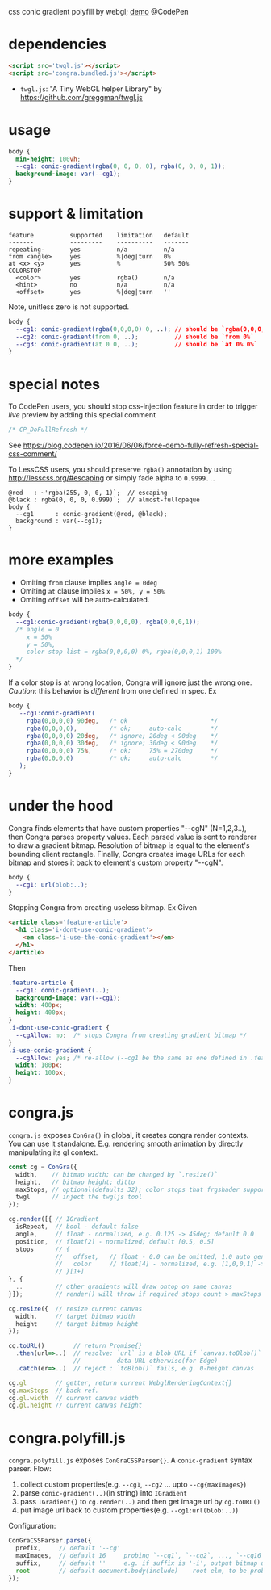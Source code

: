 css conic gradient polyfill by webgl; 
[demo](https://codepen.io/ycw/pen/yGEYGw) @CodePen



# dependencies

```html
<script src='twgl.js'></script>
<script src='congra.bundled.js'></script>
```
- `twgl.js`: "A Tiny WebGL helper Library" by https://github.com/greggman/twgl.js



# usage

```css
body {
  min-height: 100vh;
  --cg1: conic-gradient(rgba(0, 0, 0, 0), rgba(0, 0, 0, 1));
  background-image: var(--cg1);
}
```



# support & limitation

```
feature          supported    limitation   default
-------          ---------    ----------   -------
repeating-       yes          n/a          n/a      
from <angle>     yes          %|deg|turn   0%
at <x> <y>       yes          %            50% 50%
COLORSTOP
  <color>        yes          rgba()       n/a
  <hint>         no           n/a          n/a
  <offset>       yes          %|deg|turn   ''
```

Note, unitless zero is not supported. 
```css
body {
  --cg1: conic-gradient(rgba(0,0,0,0) 0, ..); // should be `rgba(0,0,0,0) 0%`
  --cg2: conic-gradient(from 0, ..);          // should be `from 0%`
  --cg3: conic-gradient(at 0 0, ..);          // should be `at 0% 0%`
}
```



# special notes

To CodePen users, you should stop css-injection feature in order to trigger *live* preview by adding this special comment
```css
/* CP_DoFullRefresh */
```
See https://blog.codepen.io/2016/06/06/force-demo-fully-refresh-special-css-comment/

To LessCSS users, you should preserve `rgba()` annotation by using http://lesscss.org/#escaping or simply fade alpha to `0.9999..`.
```lesscss
@red   : ~'rgba(255, 0, 0, 1)`;  // escaping
@black : rgba(0, 0, 0, 0.999)`;  // almost-fullopaque
body {
  --cg1      : conic-gradient(@red, @black);
  background : var(--cg1);
}
```



# more examples

- Omiting `from` clause implies `angle = 0deg`
- Omiting `at` clause implies `x = 50%, y = 50%`
- Omiting `offset` will be auto-calculated.
```css 
body {
  --cg1:conic-gradient(rgba(0,0,0,0), rgba(0,0,0,1));
  /* angle = 0
     x = 50%
     y = 50%,
     color stop list = rgba(0,0,0,0) 0%, rgba(0,0,0,1) 100%
  */
}
```

If a color stop is at wrong location, Congra will ignore just the wrong one. 
*Caution*: this behavior is *different* from one defined in spec.
Ex
```css
body {
   --cg1:conic-gradient(
     rgba(0,0,0,0) 90deg,   /* ok                       */  
     rgba(0,0,0,0),         /* ok;     auto-calc        */
     rgba(0,0,0,0) 20deg,   /* ignore; 20deg < 90deg    */
     rgba(0,0,0,0) 30deg,   /* ignore; 30deg < 90deg    */
     rgba(0,0,0,0) 75%,     /* ok;     75% = 270deg     */
     rgba(0,0,0,0)          /* ok;     auto-calc        */
   );
}
```



# under the hood
Congra finds elements that have custom properties "--cgN" (N=1,2,3..), then Congra parses property values.
Each parsed value is sent to renderer to draw a gradient bitmap. Resolution of bitmap is equal to the element's bounding client rectangle. Finally, Congra creates image URLs for each bitmap and stores it back to element's custom property "--cgN".

```css
body {
  --cg1: url(blob:..);
}
```

Stopping Congra from creating useless bitmap.
Ex
Given
```html
<article class='feature-article'>
  <h1 class='i-dont-use-conic-gradient'>
    <em class='i-use-the-conic-gradient'></em>
  </h1>
</article>
```
Then
```css
.feature-article { 
  --cg1: conic-gradient(..);
  background-image: var(--cg1);
  width: 400px;
  height: 400px;
}
.i-dont-use-conic-gradient {
  --cgAllow: no;  /* stops Congra from creating gradient bitmap */
}
.i-use-conic-gradient {
  --cgAllow: yes; /* re-allow (--cg1 be the same as one defined in .feature-article{} */
  width: 100px;
  height: 100px;
}
```



# congra.js 
`congra.js` exposes `ConGra()` in global, it creates congra render contexts. You can use it standalone.
E.g. rendering smooth animation by directly manipulating its gl context. 

```js
const cg = ConGra({
  width,    // bitmap width; can be changed by `.resize()`
  height,   // bitmap height; ditto
  maxStops, // optional(defaults 32); color stops that frgshader supports.
  twgl      // inject the twgljs tool
});

cg.render([{ // IGradient
  isRepeat,  // bool - default false
  angle,     // float - normalized, e.g. 0.125 -> 45deg; default 0.0
  position,  // float[2] - normalized; default [0.5, 0.5]
  stops      // { 
             //   offset,   // float - 0.0 can be omitted, 1.0 auto gen sliently
             //   color     // float[4] - normalized, e.g. [1,0,0,1] -> opaque red
             // }[1+]
}, {
  ..         // other gradients will draw ontop on same canvas
}]);         // render() will throw if required stops count > maxStops

cg.resize({  // resize current canvas
  width,     // target bitmap width 
  height     // target bitmap height
});

cg.toURL()        // return Promise{} 
  .then(url=>..)  // resolve: `url` is a blob URL if `canvas.toBlob()` is supported,
                  //          data URL otherwise(for Edge)
  .catch(er=>..)  // reject : `toBlob()` fails, e.g. 0-height canvas

cg.gl        // getter, return current WebglRenderingContext{}
cg.maxStops  // back ref.
cg.gl.width  // current canvas width
cg.gl.height // current canvas height
```



# congra.polyfill.js
`congra.polyfill.js` exposes `ConGraCSSParser{}`. A `conic-gradient` syntax parser.
Flow:
1. collect custom properties(e.g. `--cg1`, `--cg2` ... upto `--cg{maxImages}`)
2. parse `conic-gradient(..)`(in string) into `IGradient`
3. pass `IGradient{}` to `cg.render(..)` and then get image url by `cg.toURL()`
4. put image url back to custom properties(e.g. `--cg1:url(blob:..)`)

Configuration:
```js
ConGraCSSParser.parse({
  prefix,     // default '--cg' 
  maxImages,  // default 16     probing `--cg1`, `--cg2`, ..., `--cg16`
  suffix,     // default ''     e.g. if suffix is '-i', output bitmap url will be injected to '--cg1-i'
  root        // default document.body(include)    root elm, to be probed `--cg1`..
});
```
